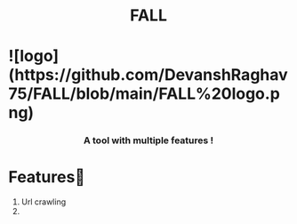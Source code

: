 <h1 align="center">FALL<h1>
![logo](https://github.com/DevanshRaghav75/FALL/blob/main/FALL%20logo.png)
<h3 align="center">A tool with multiple features !<h3>

# Features🍳

1. Url crawling
2. 

